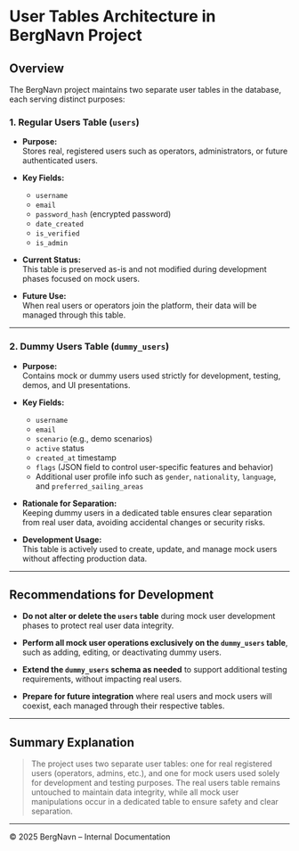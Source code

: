 # User Tables Architecture in BergNavn Project

## Overview

The BergNavn project maintains two separate user tables in the database, each serving distinct purposes:

### 1. Regular Users Table (`users`)

- **Purpose:**  
  Stores real, registered users such as operators, administrators, or future authenticated users.

- **Key Fields:**  
  - `username`  
  - `email`  
  - `password_hash` (encrypted password)  
  - `date_created`  
  - `is_verified`  
  - `is_admin`

- **Current Status:**  
  This table is preserved as-is and not modified during development phases focused on mock users.

- **Future Use:**  
  When real users or operators join the platform, their data will be managed through this table.

---

### 2. Dummy Users Table (`dummy_users`)

- **Purpose:**  
  Contains mock or dummy users used strictly for development, testing, demos, and UI presentations.

- **Key Fields:**  
  - `username`  
  - `email`  
  - `scenario` (e.g., demo scenarios)  
  - `active` status  
  - `created_at` timestamp  
  - `flags` (JSON field to control user-specific features and behavior)  
  - Additional user profile info such as `gender`, `nationality`, `language`, and `preferred_sailing_areas`

- **Rationale for Separation:**  
  Keeping dummy users in a dedicated table ensures clear separation from real user data, avoiding accidental changes or security risks.

- **Development Usage:**  
  This table is actively used to create, update, and manage mock users without affecting production data.

---

## Recommendations for Development

- **Do not alter or delete the `users` table** during mock user development phases to protect real user data integrity.

- **Perform all mock user operations exclusively on the `dummy_users` table**, such as adding, editing, or deactivating dummy users.

- **Extend the `dummy_users` schema as needed** to support additional testing requirements, without impacting real users.

- **Prepare for future integration** where real users and mock users will coexist, each managed through their respective tables.

---

## Summary Explanation

> The project uses two separate user tables: one for real registered users (operators, admins, etc.), and one for mock users used solely for development and testing purposes. The real users table remains untouched to maintain data integrity, while all mock user manipulations occur in a dedicated table to ensure safety and clear separation.

---

© 2025 BergNavn – Internal Documentation
